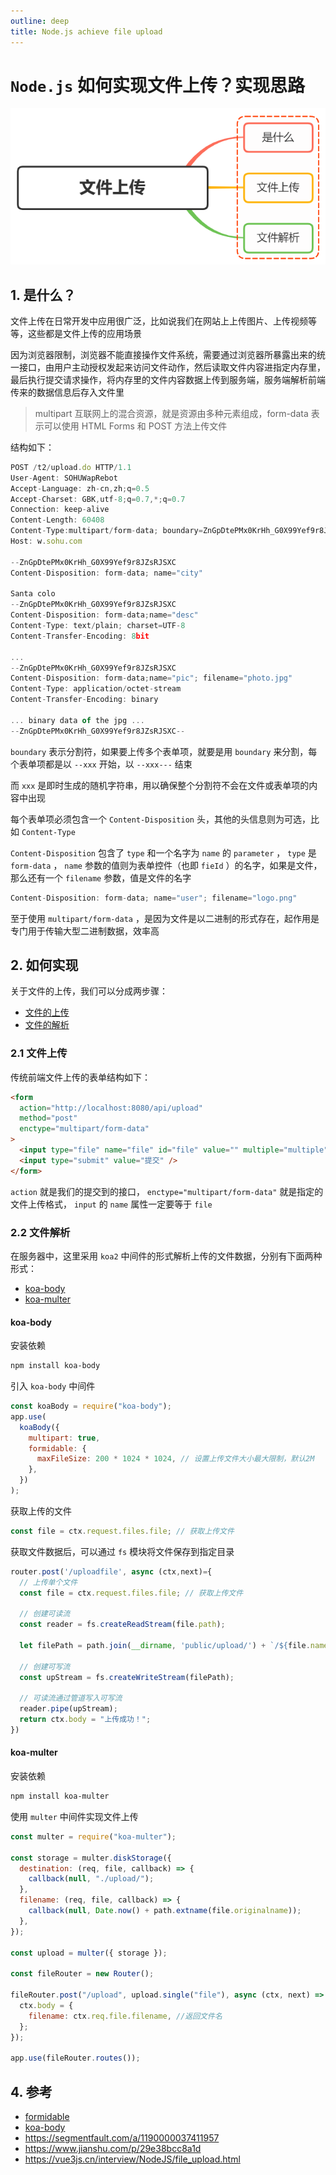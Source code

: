 ```yaml
---
outline: deep
title: Node.js achieve file upload
---
```


# `Node.js` 如何实现文件上传？实现思路

![file_upload](./images/file_upload.png)

## 1. 是什么？

文件上传在日常开发中应用很广泛，比如说我们在网站上上传图片、上传视频等等，这些都是文件上传的应用场景

因为浏览器限制，浏览器不能直接操作文件系统，需要通过浏览器所暴露出来的统一接口，由用户主动授权发起来访问文件动作，然后读取文件内容进指定内存里，最后执行提交请求操作，将内存里的文件内容数据上传到服务端，服务端解析前端传来的数据信息后存入文件里

> multipart 互联网上的混合资源，就是资源由多种元素组成，form-data 表示可以使用 HTML Forms 和 POST 方法上传文件

<!-- ::: info multipart
multipart 互联网上的混合资源，就是资源由多种元素组成，form-data 表示可以使用 HTML Forms 和 POST 方法上传文件
::: -->

结构如下：

```js
POST /t2/upload.do HTTP/1.1
User-Agent: SOHUWapRebot
Accept-Language: zh-cn,zh;q=0.5
Accept-Charset: GBK,utf-8;q=0.7,*;q=0.7
Connection: keep-alive
Content-Length: 60408
Content-Type:multipart/form-data; boundary=ZnGpDtePMx0KrHh_G0X99Yef9r8JZsRJSXC
Host: w.sohu.com

--ZnGpDtePMx0KrHh_G0X99Yef9r8JZsRJSXC
Content-Disposition: form-data; name="city"

Santa colo
--ZnGpDtePMx0KrHh_G0X99Yef9r8JZsRJSXC
Content-Disposition: form-data;name="desc"
Content-Type: text/plain; charset=UTF-8
Content-Transfer-Encoding: 8bit

...
--ZnGpDtePMx0KrHh_G0X99Yef9r8JZsRJSXC
Content-Disposition: form-data;name="pic"; filename="photo.jpg"
Content-Type: application/octet-stream
Content-Transfer-Encoding: binary

... binary data of the jpg ...
--ZnGpDtePMx0KrHh_G0X99Yef9r8JZsRJSXC--
```

`boundary` 表示分割符，如果要上传多个表单项，就要是用 `boundary` 来分割，每个表单项都是以 `--xxx` 开始，以 `--xxx---` 结束

而 `xxx` 是即时生成的随机字符串，用以确保整个分割符不会在文件或表单项的内容中出现

每个表单项必须包含一个 `Content-Disposition` 头，其他的头信息则为可选，比如 `Content-Type`

`Content-Disposition` 包含了 `type` 和一个名字为 `name` 的 `parameter` ， `type` 是 `form-data` ， `name` 参数的值则为表单控件（也即 `fieId` ）的名字，如果是文件，那么还有一个 `filename` 参数，值是文件的名字

```js
Content-Disposition: form-data; name="user"; filename="logo.png"
```

至于使用 `multipart/form-data` ，是因为文件是以二进制的形式存在，起作用是专门用于传输大型二进制数据，效率高

## 2. 如何实现

关于文件的上传，我们可以分成两步骤：

- [文件的上传](#_2-1-文件上传)
- [文件的解析](#_2-2-文件解析)

### 2.1 文件上传

传统前端文件上传的表单结构如下：

```html
<form
  action="http://localhost:8080/api/upload"
  method="post"
  enctype="multipart/form-data"
>
  <input type="file" name="file" id="file" value="" multiple="multiple" />
  <input type="submit" value="提交" />
</form>
```

`action` 就是我们的提交到的接口， `enctype="multipart/form-data"` 就是指定的文件上传格式， `input` 的 `name` 属性一定要等于 `file`

### 2.2 文件解析

在服务器中，这里采用 `koa2` 中间件的形式解析上传的文件数据，分别有下面两种形式：

- [koa-body](#koa-body)
- [koa-multer](#koa-multer)

#### koa-body

安装依赖

```bash
npm install koa-body
```

引入 `koa-body` 中间件

```js
const koaBody = require("koa-body");
app.use(
  koaBody({
    multipart: true,
    formidable: {
      maxFileSize: 200 * 1024 * 1024, // 设置上传文件大小最大限制，默认2M
    },
  })
);
```

获取上传的文件

```js
const file = ctx.request.files.file; // 获取上传文件
```

获取文件数据后，可以通过 `fs` 模块将文件保存到指定目录

```js
router.post('/uploadfile', async (ctx,next)={
  // 上传单个文件
  const file = ctx.request.files.file; // 获取上传文件

  // 创建可读流
  const reader = fs.createReadStream(file.path);

  let filePath = path.join(__dirname, 'public/upload/') + `/${file.name}`;

  // 创建可写流
  const upStream = fs.createWriteStream(filePath);

  // 可读流通过管道写入可写流
  reader.pipe(upStream);
  return ctx.body = "上传成功！";
})
```

#### koa-multer

安装依赖

```bash
npm install koa-multer
```

使用 `multer` 中间件实现文件上传

```js
const multer = require("koa-multer");

const storage = multer.diskStorage({
  destination: (req, file, callback) => {
    callback(null, "./upload/");
  },
  filename: (req, file, callback) => {
    callback(null, Date.now() + path.extname(file.originalname));
  },
});

const upload = multer({ storage });

const fileRouter = new Router();

fileRouter.post("/upload", upload.single("file"), async (ctx, next) => {
  ctx.body = {
    filename: ctx.req.file.filename, //返回文件名
  };
});

app.use(fileRouter.routes());
```

## 4. 参考

- [formidable](https://github.com/node-formidable/formidable)
- [koa-body](https://github.com/koajs/koa-body)
- https://segmentfault.com/a/1190000037411957
- https://www.jianshu.com/p/29e38bcc8a1d
- https://vue3js.cn/interview/NodeJS/file_upload.html
